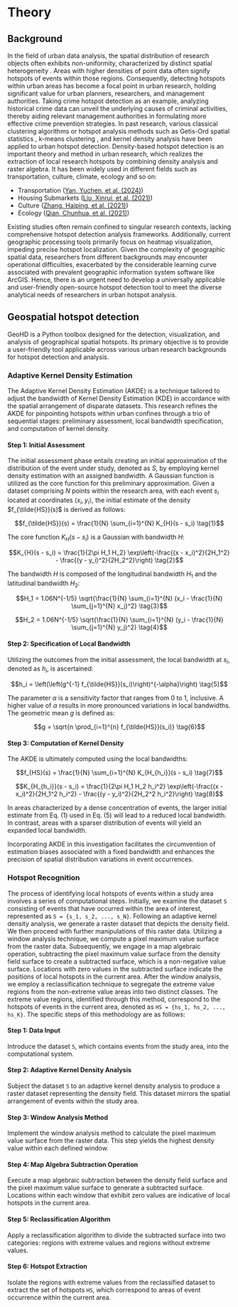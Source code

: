 # Theory

## Background

In the field of urban data analysis, the spatial distribution of research objects often exhibits non-uniformity, characterized by distinct spatial heterogeneity . Areas with higher densities of point data often signify hotspots of events within those regions. Consequently, detecting hotspots within urban areas has become a focal point in urban research, holding significant value for urban planners, researchers, and management authorities. Taking crime hotspot detection as an example, analyzing historical crime data can unveil the underlying causes of criminal activities, thereby aiding relevant management authorities in formulating more effective crime prevention strategies. In past research, various classical clustering algorithms or hotspot analysis methods such as Getis-Ord spatial statistics , k-means clustering , and kernel density analysis  have been applied to urban hotspot detection. Density-based hotspot detection is an important theory and method in urban research, which realizes the extraction of local research hotspots by combining density analysis and raster algebra. It has been widely used in different fields such as transportation, culture, climate, ecology and so on:

* Transportation ([Yan, Yuchen, et al. (2024)](https://doi.org/10.1111/tgis.13137))
* Housing Submarkets ([Liu, Xinrui, et al.  (2021)](https://doi.org/10.1155/2022/2948352))
* Culture ([Zhang, Haiping, et al.  (2021)](https://doi.org/10.1111/tgis.12682))
* Ecology ([Qian, Chunhua, et al.  (2021)](https://doi.org/10.1177/15501477211039137))

Existing studies often remain confined to singular research contexts, lacking comprehensive hotspot detection analysis frameworks. Additionally, current geographic processing tools primarily focus on heatmap visualization, impeding precise hotspot localization. Given the complexity of geographic spatial data, researchers from different backgrounds may encounter operational difficulties, exacerbated by the considerable learning curve associated with prevalent geographic information system software like ArcGIS. Hence, there is an urgent need to develop a universally applicable and user-friendly open-source hotspot detection tool to meet the diverse analytical needs of researchers in urban hotspot analysis.

## Geospatial hotspot detection

GeoHD is a Python toolbox designed for the detection, visualization, and analysis of geographical spatial hotspots. Its primary objective is to provide a user-friendly tool applicable across various urban research backgrounds for hotspot detection and analysis.

### Adaptive Kernel Density Estimation

The Adaptive Kernel Density Estimation (AKDE) is a technique tailored to adjust the bandwidth of Kernel Density Estimation (KDE) in accordance with the spatial arrangement of disparate datasets. This research refines the AKDE for pinpointing hotspots within urban confines through a trio of sequential stages: preliminary assessment, local bandwidth specification, and computation of kernel density.

#### Step 1: Initial Assessment

The initial assessment phase entails creating an initial approximation of the distribution of the event under study, denoted as $S$, by employing kernel density estimation with an assigned bandwidth. A Gaussian function is utilized as the core function for this preliminary approximation. Given a dataset comprising $N$ points within the research area, with each event $s_i$ located at coordinates $\langle x_i, y_i \rangle$, the initial estimate of the density $f_{\tilde{HS}}(s)$ is derived as follows:

$$f_{\tilde{HS}}(s) = \frac{1}{N} \sum_{i=1}^{N} K_{H}(s - s_i) \tag{1}$$

The core function $K_{H}(s - s_i)$ is a Gaussian with bandwidth $H$:

$$K_{H}(s - s_i) = \frac{1}{2\pi H_1 H_2} \exp\left(-\frac{(x - x_i)^2}{2H_1^2} - \frac{(y - y_i)^2}{2H_2^2}\right) \tag{2}$$

The bandwidth $H$ is composed of the longitudinal bandwidth $H_1$ and the latitudinal bandwidth $H_2$:

$$H_1 = 1.06N^{-1/5} \sqrt{\frac{1}{N} \sum_{i=1}^{N} (x_i - \frac{1}{N} \sum_{j=1}^{N} x_j)^2} \tag{3}$$

$$H_2 = 1.06N^{-1/5} \sqrt{\frac{1}{N} \sum_{i=1}^{N} (y_i - \frac{1}{N} \sum_{j=1}^{N} y_j)^2} \tag{4}$$

#### Step 2: Specification of Local Bandwidth

Utilizing the outcomes from the initial assessment, the local bandwidth at $s_i$, denoted as $h_i$, is ascertained:

$$h_i = \left(\left(g^{-1} f_{\tilde{HS}}(s_i)\right)^{-\alpha}\right) \tag{5}$$

The parameter $\alpha$ is a sensitivity factor that ranges from 0 to 1, inclusive. A higher value of $\alpha$ results in more pronounced variations in local bandwidths. The geometric mean $g$ is defined as:

$$g = \sqrt{n \prod_{i=1}^{n} f_{\tilde{HS}}(s_i)} \tag{6}$$

#### Step 3: Computation of Kernel Density

The AKDE is ultimately computed using the local bandwidths:

$$f_{HS}(s) = \frac{1}{N} \sum_{i=1}^{N} K_{H_{h_i}}(s - s_i) \tag{7}$$

$$K_{H_{h_i}}(s - s_i) = \frac{1}{2\pi H_1 H_2 h_i^2} \exp\left(-\frac{(x - x_i)^2}{2H_1^2 h_i^2} - \frac{(y - y_i)^2}{2H_2^2 h_i^2}\right) \tag{8}$$

In areas characterized by a dense concentration of events, the larger initial estimate from Eq. (1) used in Eq. (5) will lead to a reduced local bandwidth. In contrast, areas with a sparser distribution of events will yield an expanded local bandwidth.

Incorporating AKDE in this investigation facilitates the circumvention of estimation biases associated with a fixed bandwidth and enhances the precision of spatial distribution variations in event occurrences.

### Hotspot Recognition

The process of identifying local hotspots of events within a study area involves a series of computational steps. Initially, we examine the dataset `S` consisting of events that have occurred within the area of interest, represented as `S = {s_1, s_2, ..., s_N}`. Following an adaptive kernel density analysis, we generate a raster dataset that depicts the density field. We then proceed with further manipulations of this raster data. Utilizing a window analysis technique, we compute a pixel maximum value surface from the raster data. Subsequently, we engage in a map algebraic operation, subtracting the pixel maximum value surface from the density field surface to create a subtracted surface, which is a non-negative value surface. Locations with zero values in the subtracted surface indicate the positions of local hotspots in the current area. After the window analysis, we employ a reclassification technique to segregate the extreme value regions from the non-extreme value areas into two distinct classes. The extreme value regions, identified through this method, correspond to the hotspots of events in the current area, denoted as `HS = {hs_1, hs_2, ..., hs_K}`. The specific steps of this methodology are as follows:

#### Step 1: Data Input
Introduce the dataset `S`, which contains events from the study area, into the computational system.

#### Step 2: Adaptive Kernel Density Analysis
Subject the dataset `S` to an adaptive kernel density analysis to produce a raster dataset representing the density field. This dataset mirrors the spatial arrangement of events within the study area.

#### Step 3: Window Analysis Method
Implement the window analysis method to calculate the pixel maximum value surface from the raster data. This step yields the highest density value within each defined window.

#### Step 4: Map Algebra Subtraction Operation
Execute a map algebraic subtraction between the density field surface and the pixel maximum value surface to generate a subtracted surface. Locations within each window that exhibit zero values are indicative of local hotspots in the current area.

#### Step 5: Reclassification Algorithm
Apply a reclassification algorithm to divide the subtracted surface into two categories: regions with extreme values and regions without extreme values.

#### Step 6: Hotspot Extraction
Isolate the regions with extreme values from the reclassified dataset to extract the set of hotspots `HS`, which correspond to areas of event occurrence within the current area.

